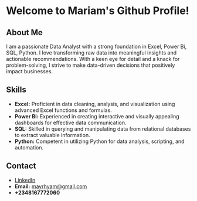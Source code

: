 # Welcome to Mariam's Github Profile!

## About Me

I am a passionate Data Analyst with a strong foundation in Excel, Power Bi, SQL, Python. I love transforming raw data into meaningful insights and actionable recommendations. With a keen eye for detail and a knack for problem-solving, I strive to make data-driven decisions that positively impact businesses.

## Skills

- **Excel:** Proficient in data cleaning, analysis, and visualization using advanced Excel functions and formulas.
- **Power Bi:** Experienced in creating interactive and visually appealing dashboards for effective data communication.
- **SQL:** Skilled in querying and manipulating data from relational databases to extract valuable information.
- **Python:** Competent in utilizing Python for data analysis, scripting, and automation.

## Contact

- [LinkedIn](https:www.linkedin.com/in/mariam-analyst)
- **Email:** mayrhyam@gmail.com
- **+2348167772060**
